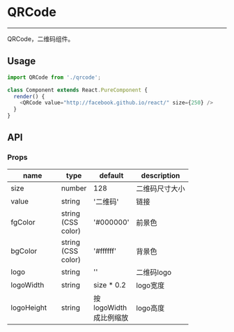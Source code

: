 # QRCode
---
QRCode，二维码组件。

## Usage

```js
import QRCode from './qrcode';

class Component extends React.PureComponent {
  render() {
    <QRCode value="http://facebook.github.io/react/" size={250} />
  }
}
```

## API

### Props
<table class="table table-bordered table-striped">
  <thead>
    <tr>
      <th style="width: 100px;">name</th>
      <th style="width: 50px;">type</th>
      <th style="width: 50px;">default</th>
      <th>description</th>
    </tr>
  </thead>
  <tbody>
    <tr>
      <td>size</td>
      <td>number</td>
      <td>128</td>
      <td>二维码尺寸大小</td>
    </tr>
    <tr>
      <td>value</td>
      <td>string</td>
      <td>'二维码'</td>
      <td>链接</td>
    </tr>
    <tr>
      <td>fgColor</td>
      <td>string (CSS color)</td>
      <td>'#000000'</td>
      <td>前景色</td>
    </tr>
    <tr>
      <td>bgColor</td>
      <td>string (CSS color)</td>
      <td>'#ffffff'</td>
      <td>背景色</td>
    </tr>
    <tr>
      <td>logo</td>
      <td>string</td>
      <td>''</td>
      <td>二维码logo</td>
    </tr>
    <tr>
      <td>logoWidth</td>
      <td>string</td>
      <td>size * 0.2</td>
      <td>logo宽度</td>
    </tr>
    <tr>
      <td>logoHeight</td>
      <td>string</td>
      <td>按logoWidth成比例缩放</td>
      <td>logo高度</td>
    </tr>
  </tbody>
</table>
